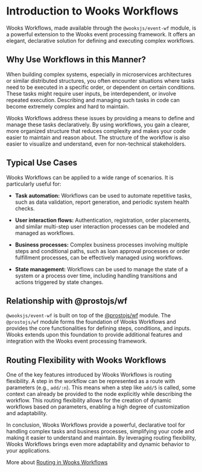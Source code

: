 # Introduction to Wooks Workflows

Wooks Workflows, made available through the `@wooksjs/event-wf` module, is a powerful extension to the Wooks event processing framework. It offers an elegant, declarative solution for defining and executing complex workflows.

## Why Use Workflows in this Manner?

When building complex systems, especially in microservices architectures or similar distributed structures, you often encounter situations where tasks need to be executed in a specific order, or dependent on certain conditions. These tasks might require user inputs, be interdependent, or involve repeated execution. Describing and managing such tasks in code can become extremely complex and hard to maintain. 

Wooks Workflows address these issues by providing a means to define and manage these tasks declaratively. By using workflows, you gain a clearer, more organized structure that reduces complexity and makes your code easier to maintain and reason about. The structure of the workflow is also easier to visualize and understand, even for non-technical stakeholders.

## Typical Use Cases

Wooks Workflows can be applied to a wide range of scenarios. It is particularly useful for:

- **Task automation:** Workflows can be used to automate repetitive tasks, such as data validation, report generation, and periodic system health checks.

- **User interaction flows:** Authentication, registration, order placements, and similar multi-step user interaction processes can be modeled and managed as workflows.

- **Business processes:** Complex business processes involving multiple steps and conditional paths, such as loan approval processes or order fulfillment processes, can be effectively managed using workflows.

- **State management:** Workflows can be used to manage the state of a system or a process over time, including handling transitions and actions triggered by state changes.

## Relationship with @prostojs/wf

`@wooksjs/event-wf` is built on top of the [@prostojs/wf](https://github.com/prostojs/wf) module. The `@prostojs/wf` module forms the foundation of Wooks Workflows and provides the core functionalities for defining steps, conditions, and inputs. Wooks extends upon this foundation to provide additional features and integration with the Wooks event processing framework.

## Routing Flexibility with Wooks Workflows

One of the key features introduced by Wooks Workflows is routing flexibility. A step in the workflow can be represented as a route with parameters (e.g., `add/:n`). This means when a step like `add/5` is called, some context can already be provided to the node explicitly while describing the workflow. This routing flexibility allows for the creation of dynamic workflows based on parameters, enabling a high degree of customization and adaptability.

In conclusion, Wooks Workflows provide a powerful, declarative tool for handling complex tasks and business processes, simplifying your code and making it easier to understand and maintain. By leveraging routing flexibility, Wooks Workflows brings even more adaptability and dynamic behavior to your applications.

More about [Routing in Wooks Workflows](/wf/routing)